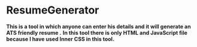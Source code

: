 # ResumeGenerator
**This is a tool in which anyone can enter his details and it will generate an ATS friendly resume .**
__In this tool there is only HTML and JavaScript file because I have used Inner CSS in this tool.__
